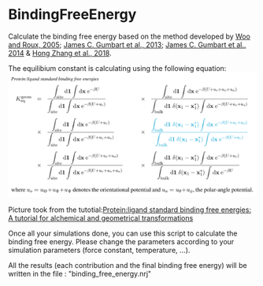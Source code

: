 # BindingFreeEnergy

Calculate the binding free energy based on the method developed by [Woo and Roux, 2005](https://doi.org/10.1073/pnas.0409005102); [James C. Gumbart et al., 2013](https://doi.org/10.1021/ct400273t); [James C. Gumbart et al., 2014](https://pubs.acs.org/doi/10.1021/ct3008099) & [Hong Zhang et al., 2018](https://www.mdpi.com/1420-3049/23/2/228).

The equilibium constant is calculating using the following equation:
![](equations.png "output" )

Picture took from the tutotial:[Protein:ligand standard binding free energies: A tutorial for alchemical and geometrical transformations](https://www.ks.uiuc.edu/Training/Tutorials/namd/PLB/tutorial-protein-ligand.pdf)


Once all your simulations done, you can use this script to calculate the binding free energy. Please change the parameters according to your simulation parameters (force constant, temperature, ...).


All the results (each contribution and the final binding free energy) will be written in the file : "binding_free_energy.nrj"
